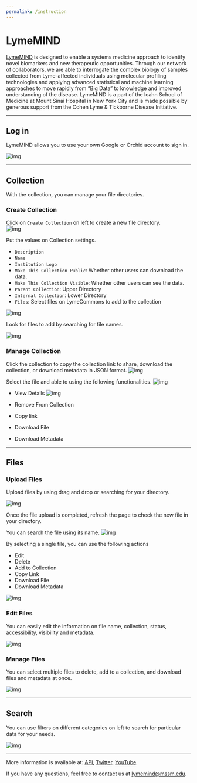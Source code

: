 ```yaml
---
permalink: /instruction
---
```


# LymeMIND


[LymeMIND](https://lymemind.org/) is designed to enable a systems medicine approach to identify novel biomarkers and new therapeutic opportunities. Through our network of collaborators, we are able to interrogate the complex biology of samples collected from Lyme-affected individuals using molecular profiling technologies and applying advanced statistical and machine learning approaches to move rapidly from “Big Data” to knowledge and improved understanding of the disease. LymeMIND is a part of the Icahn School of Medicine at Mount Sinai Hospital in New York City and is made possible by generous support from the Cohen Lyme & Tickborne Disease Initiative.


---

## Log in
LymeMIND allows you to use your own Google or Orchid account to sign in. 

![img](./assets/images/lyme/login_1.png)

---

## Collection



With the collection, you can manage your file directories. 

### Create Collection

Click on `Create Collection` on left to create a new file directory.  
![img](./assets/images/lyme/collection_1.png)

Put the values on Collection settings.  
- `Description`
- `Name`
- `Institution Logo`
- `Make This Collection Public`: Whether other users can download the data.
- `Make This Collection Visible`: Whether other users can see the data. 
- `Parent Collection`: Upper Directory
- `Internal Collection`: Lower Directory
- `Files`: Select files on LymeCommons to add to the collection

![img](./assets/images/lyme/collection_2.png)

Look for files to add by searching for file names. 

![img](./assets/images/lyme/collection_3.png)



### Manage Collection

Click the collection to copy the collection link to share, download the collection, or download metadata in JSON format. 
![img](./assets/images/lyme/collection_4.png)


Select the file and able to using the following functionalities.
![img](./assets/images/lyme/collection_5.png)

- View Details
![img](./assets/images/lyme/details_1.png)

- Remove From Collection
- Copy link
- Download File
- Download Metadata

---

## Files



### Upload Files

Upload files by using drag and drop or searching for your directory. 

![img](./assets/images/lyme/upload_1.png)


Once the file upload is completed, refresh the page to check the new file in your directory.  

You can search the file using its name. 
![img](./assets/images/lyme/file_1.png)

By selecting a single file, you can use the following actions
- Edit
- Delete
- Add to Collection
- Copy Link
- Download File
- Download Metadata

![img](./assets/images/lyme/file_2.png)



### Edit Files
You can easily edit the information on file name, collection, status, accessibility, visibility and metadata. 

![img](./assets/images/lyme/file_3.png)



### Manage Files
You can select multiple files to delete, add to a collection, and download files and metadata at once. 

![img](./assets/images/lyme/file_4.png)


---

## Search


You can use filters on different categories on left to search for particular data for your needs. 

![img](./assets/images/lyme/search_1.png)

---

More information is available at: [API](https://github.com/MaayanLab/datacrossways),  [Twitter](https://twitter.com/lymemind),  [YouTube](https://www.youtube.com/channel/UCRUjdghBT0pyNSx14ukrKDw)

If you have any questions, feel free to contact us at <lymemind@mssm.edu>.
